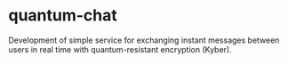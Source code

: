 # quantum-chat
Development of simple service for exchanging instant messages between users in real time with quantum-resistant encryption (Kyber).
